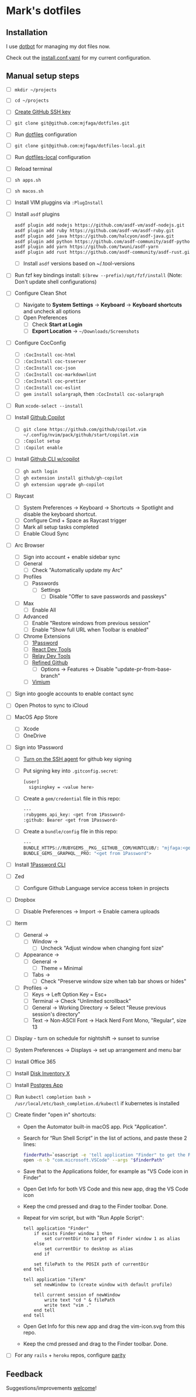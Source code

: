# Mark's dotfiles

## Installation

I use [dotbot](https://github.com/anishathalye/dotbot) for managing my dot files now.

Check out the [install.conf.yaml](./install.conf.yaml) for my current configuration.

## Manual setup steps

- [ ] `mkdir ~/projects`
- [ ] `cd ~/projects`
- [ ] [Create GitHub SSH key](https://help.github.com/en/articles/generating-a-new-ssh-key-and-adding-it-to-the-ssh-agent)
- [ ] `git clone git@github.com:mjfaga/dotfiles.git`
- [ ] Run [dotfiles](https://www.github.com/mjfaga/dotfiles) configuration
- [ ] `git clone git@github.com:mjfaga/dotfiles-local.git`
- [ ] Run [dotfiles-local](https://www.github.com/mjfaga/dotfiles-local) configuration
- [ ] Reload terminal
- [ ] `sh apps.sh`
- [ ] `sh macos.sh`
- [ ] Install VIM pluggins via `:PlugInstall`
- [ ] Install `asdf` plugins

  ```sh
  asdf plugin add nodejs https://github.com/asdf-vm/asdf-nodejs.git
  asdf plugin add ruby https://github.com/asdf-vm/asdf-ruby.git
  asdf plugin add java https://github.com/halcyon/asdf-java.git
  asdf plugin add python https://github.com/asdf-community/asdf-python.git
  asdf plugin add yarn https://github.com/twuni/asdf-yarn
  asdf plugin add rust https://github.com/asdf-community/asdf-rust.git
  ```

  - [ ] Install `asdf` versions based on ~/.tool-versions

- [ ] Run fzf key bindings install: `$(brew --prefix)/opt/fzf/install` (Note: Don't update shell
      configurations)
- [ ] Configure Clean Shot
  - [ ] Navigate to **System Settings** -> **Keyboard** -> **Keyboard shortcuts** and uncheck all
        options
  - [ ] Open Preferences
    - [ ] Check **Start at Login**
    - [ ] **Export Location** -> `~/Downloads/Screenshots`
- [ ] Configure CocConfig
  - [ ] `:CocInstall coc-html`
  - [ ] `:CocInstall coc-tsserver`
  - [ ] `:CocInstall coc-json`
  - [ ] `:CocInstall coc-markdownlint`
  - [ ] `:CocInstall coc-prettier`
  - [ ] `:CocInstall coc-eslint`
  - [ ] `gem install solargraph`, then `:CocInstall coc-solargraph`
- [ ] Run `xcode-select --install`
- [ ] Install
      [Github Copilot](https://docs.github.com/en/copilot/getting-started-with-github-copilot?tool=vimneovim)

  - [ ] `git clone https://github.com/github/copilot.vim ~/.config/nvim/pack/github/start/copilot.vim`
  - [ ] `:Copilot setup`
  - [ ] `:Copilot enable`

- [ ] Install
      [Github CLI w/copilot](https://docs.github.com/en/copilot/managing-copilot/configure-personal-settings/installing-github-copilot-in-the-cli)
  - [ ] `gh auth login`
  - [ ] `gh extension install github/gh-copilot`
  - [ ] `gh extension upgrade gh-copilot`
- [ ] Raycast
  - [ ] System Preferences -> Keyboard -> Shortcuts -> Spotlight and disable the keyboard shortcut.
  - [ ] Configure Cmd + Space as Raycast trigger
  - [ ] Mark all setup tasks completed
  - [ ] Enable Cloud Sync
- [ ] Arc Browser
  - [ ] Sign into account + enable sidebar sync
  - [ ] General
    - [ ] Check "Automatically update my Arc"
  - [ ] Profiles
    - [ ] Passwords
      - [ ] Settings
        - [ ] Disable "Offer to save passwords and passkeys"
  - [ ] Max
    - [ ] Enable All
  - [ ] Advanced
    - [ ] Enable "Restore windows from previous session"
    - [ ] Enable "Show full URL when Toolbar is enabled"
  - [ ] Chrome Extensions
    - [ ] [1Password](https://chromewebstore.google.com/detail/1password-%E2%80%93-password-mana/aeblfdkhhhdcdjpifhhbdiojplfjncoa?hl=en)
    - [ ] [React Dev Tools](https://chromewebstore.google.com/detail/react-developer-tools/fmkadmapgofadopljbjfkapdkoienihi?hl=en)
    - [ ] [Relay Dev Tools](https://chromewebstore.google.com/detail/relay-developer-tools/ncedobpgnmkhcmnnkcimnobpfepidadl?hl=en)
    - [ ] [Refined Github](https://chromewebstore.google.com/detail/refined-github/hlepfoohegkhhmjieoechaddaejaokhf?pli=1)
      - [ ] Options -> Features -> Disable "update-pr-from-base-branch"
    - [ ] [Vimium](https://chromewebstore.google.com/detail/vimium/dbepggeogbaibhgnhhndojpepiihcmeb?hl=en)
- [ ] Sign into google accounts to enable contact sync
- [ ] Open Photos to sync to iCloud
- [ ] MacOS App Store
  - [ ] Xcode
  - [ ] OneDrive
- [ ] Sign into 1Password

  - [ ] [Turn on the SSH agent](https://blog.1password.com/git-commit-signing/?utm_source=google&utm_medium=cpc&utm_campaign=18388341772&utm_content=&utm_term=&gclid=Cj0KCQiAx6ugBhCcARIsAGNmMbhUaZJ4RXEhaEf1q5nWzB5lxcL_rA1uzkVCgIw_KkTXmTqXwabTlIUaAs4xEALw_wcB&gclsrc=aw.ds)
        for github key signing
  - [ ] Put signing key into `.gitconfig.secret`:

    ```sh
    [user]
      signingkey = <value here>
    ```

  - [ ] Create a `gem/credential` file in this repo:

    ```sh
    ---
    :rubygems_api_key: <get from 1Password>
    :github: Bearer <get from 1Password>
    ```

  - [ ] Create a `bundle/config` file in this repo:

    ```sh
    ---
    BUNDLE_HTTPS://RUBYGEMS__PKG__GITHUB__COM/HUNTCLUB/: "mjfaga:<get from 1Password>"
    BUNDLE_GEMS__GRAPHQL__PRO: "<get from 1Password">
    ```

- [ ] Install [1Password CLI](https://support.1password.com/command-line-getting-started/)
- [ ] Zed
  - [ ] Configure Github Language service access token in projects
- [ ] Dropbox
  - [ ] Disable Preferences -> Import -> Enable camera uploads
- [ ] Iterm
  - [ ] General ->
    - [ ] Window ->
      - [ ] Uncheck "Adjust window when changing font size"
  - [ ] Appearance ->
    - [ ] General ->
      - [ ] Theme = Minimal
    - [ ] Tabs ->
      - [ ] Check "Preserve window size when tab bar shows or hides"
  - [ ] Profiles ->
    - [ ] Keys -> Left Option Key = Esc+
    - [ ] Terminal -> Check "Unlimited scrollback"
    - [ ] General -> Working Directory -> Select "Reuse previous session's directory"
    - [ ] Text -> Non-ASCII Font -> Hack Nerd Font Mono, "Regular", size 13
- [ ] Display - turn on schedule for nightshift -> sunset to sunrise
- [ ] System Preferences -> Displays -> set up arrangement and menu bar
- [ ] Install Office 365
- [ ] Install [Disk Inventory X](http://www.derlien.com/index.html)
- [ ] Install [Postgres App](https://postgresapp.com/downloads.html)
- [ ] Run `kubectl completion bash > /usr/local/etc/bash_completion.d/kubectl` if kubernetes is
      installed
- [ ] Create finder "open in" shortcuts:

  - Open the Automator built-in macOS app. Pick "Application".
  - Search for “Run Shell Script” in the list of actions, and paste these 2 lines:

    ```sh
    finderPath=`osascript -e 'tell application "Finder" to get the POSIX path of (target of front window as alias)'`
    open -n -b "com.microsoft.VSCode" --args "$finderPath"
    ```

  - Save that to the Applications folder, for example as "VS Code icon in Finder"
  - Open Get Info for both VS Code and this new app, drag the VS Code icon
  - Keep the cmd pressed and drag to the Finder toolbar. Done.
  - Repeat for vim script, but with "Run Apple Script":

    ```
    tell application "Finder"
        if exists Finder window 1 then
            set currentDir to target of Finder window 1 as alias
        else
            set currentDir to desktop as alias
        end if

        set filePath to the POSIX path of currentDir
    end tell

    tell application "iTerm"
        set newWindow to (create window with default profile)

        tell current session of newWindow
            write text "cd " & filePath
            write text "vim ."
        end tell
    end tell
    ```

  - Open Get Info for this new app and drag the vim-icon.svg from this repo.
  - Keep the cmd pressed and drag to the Finder toolbar. Done.

- [ ] For any `rails` + `heroku` repos, configure [parity](https://github.com/thoughtbot/parity)

## Feedback

Suggestions/improvements [welcome](https://github.com/mjfaga/dotfiles/issues)!
